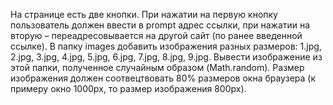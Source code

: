 На странице есть две кнопки. При нажатии на первую кнопку пользователь должен ввести в prompt адрес ссылки, при нажатии на вторую – переадресовывается на другой сайт (по ранее введенной ссылке).
В папку images добавить изображения разных размеров: 1.jpg, 2.jpg, 3.jpg, 4.jpg, 5.jpg, 6.jpg, 7.jpg, 8.jpg, 9.jpg. Вывести изображение из этой папки, полученное случайным образом (Math.random). Размер изображения должен соотвецтвовать 80% размеров окна браузера (к примеру окно 1000px, то размер изображения 800px).
